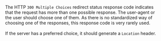 The HTTP `300 Multiple Choices` redirect status response code indicates that the request has more
than one possible response. The user-agent or the user should choose one of them. As there is no standardized way of
choosing one of the responses, this response code is very rarely used.
<br /><br />
If the server has a preferred choice, it should generate a `Location` header.